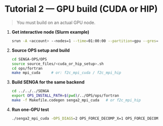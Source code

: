 # Tutorial 2 — GPU build (CUDA or HIP)

> You must build on an actual GPU node.

1. **Get interactive node (Slurm example)**
   ```bash
   srun -A <account> --nodes=1 --time=01:00:00 --partition=gpu --gres=gpu:1 --pty /bin/bash
   ```
2. **Source OPS setup and build**
   ```bash
   cd SENGA-OPS/OPS
   source source_files/<cuda_or_hip_setup>.sh
   cd ops/fortran
   make mpi_cuda     # or: f2c_mpi_cuda / f2c_mpi_hip
   ```
3. **Build SENGA for the same backend**
   ```bash
   cd ../../../SENGA
   export OPS_INSTALL_PATH=$(pwd)/../OPS/ops/fortran
   make -f Makefile.codegen senga2_mpi_cuda   # or f2c_mpi_hip
   ```
4. **Run one‑GPU test**
   ```bash
   ./senga2_mpi_cuda -OPS_DIAGS=2 OPS_FORCE_DECOMP_X=1 OPS_FORCE_DECOMP_Y=1 OPS_FORCE_DECOMP_Z=1
   ```
